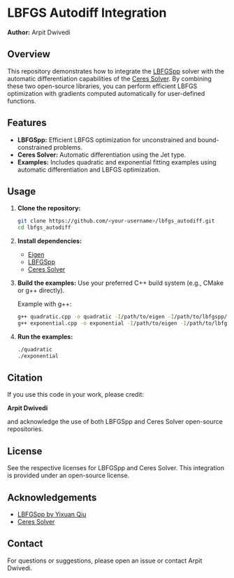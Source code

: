 # LBFGS Autodiff Integration

**Author:** Arpit Dwivedi

## Overview

This repository demonstrates how to integrate the [LBFGSpp](https://github.com/yixuan/LBFGSpp) solver with the automatic differentiation capabilities of the [Ceres Solver](http://ceres-solver.org/). By combining these two open-source libraries, you can perform efficient LBFGS optimization with gradients computed automatically for user-defined functions.

## Features

- **LBFGSpp:** Efficient LBFGS optimization for unconstrained and bound-constrained problems.
- **Ceres Solver:** Automatic differentiation using the Jet type.
- **Examples:** Includes quadratic and exponential fitting examples using automatic differentiation and LBFGS optimization.

## Usage

1. **Clone the repository:**
   ```sh
   git clone https://github.com/<your-username>/lbfgs_autodiff.git
   cd lbfgs_autodiff
   ```

2. **Install dependencies:**
   - [Eigen](https://eigen.tuxfamily.org/)
   - [LBFGSpp](https://github.com/yixuan/LBFGSpp)
   - [Ceres Solver](http://ceres-solver.org/)

3. **Build the examples:**
   Use your preferred C++ build system (e.g., CMake or g++ directly).

   Example with g++:
   ```sh
   g++ quadratic.cpp -o quadratic -I/path/to/eigen -I/path/to/lbfgspp/include -I/path/to/ceres/include -L/path/to/ceres/lib -lceres
   g++ exponential.cpp -o exponential -I/path/to/eigen -I/path/to/lbfgspp/include -I/path/to/ceres/include -L/path/to/ceres/lib -lceres
   ```

4. **Run the examples:**
   ```sh
   ./quadratic
   ./exponential
   ```

## Citation

If you use this code in your work, please credit:

**Arpit Dwivedi**

and acknowledge the use of both LBFGSpp and Ceres Solver open-source repositories.

## License

See the respective licenses for LBFGSpp and Ceres Solver. This integration is provided under an open-source license.

## Acknowledgements

- [LBFGSpp by Yixuan Qiu](https://github.com/yixuan/LBFGSpp)
- [Ceres Solver](http://ceres-solver.org/)

## Contact

For questions or suggestions, please open an issue or contact Arpit Dwivedi.
